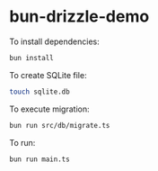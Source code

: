 # bun-drizzle-demo

To install dependencies:

```bash
bun install
```

To create SQLite file:

```bash
touch sqlite.db
```

To execute migration:
```bash
bun run src/db/migrate.ts
```

To run:

```bash
bun run main.ts
```

